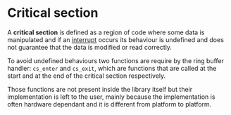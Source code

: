 # Critical section

A **critical section** is defined as a region of code where some data is manipulated
and if an [interrupt](https://it.wikipedia.org/wiki/Interrupt) occurs its behaviour is
undefined and does not guarantee that the data is modified or read correctly.

To avoid undefined behaviours two functions are require by the ring buffer handler:
`cs_enter` and `cs_exit`, which are functions that are called at the start and at the end
of the critical section respectively.

Those functions are not present inside the library itself but their implementation
is left to the user, mainly because the implementation is often hardware dependant
and it is different from platform to platform.

